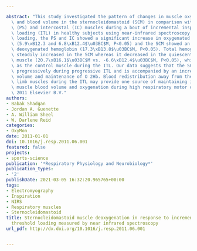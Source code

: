 ---
abstract: "This study investigated the pattern of changes in muscle oxygenation, deoxygenation\
  \ and blood volume in the sternocleidomastoid (SCM) in comparison with the parasternal\
  \ (PS) and intercostal (IC) muscles during a bout of incremental inspiratory threshold\
  \ loading (ITL) in healthy subjects using near-infrared spectroscopy. During progressive\
  \ loading, the PS and IC showed a significant increase in oxygenated hemoglobin\
  \ (5.9\xB12.3 and 6.8\xB12.4$\u03BC$M, P<0.05) and the SCM showed an increase in\
  \ deoxygenated hemoglobin (17.3\xB13.8$\u03BC$M, P<0.05). Total hemoglobin also\
  \ steadily increased in the SCM whereas it decreased in the quiescent vastus lateralis\
  \ muscle (20.7\xB16.1$\u03BC$M vs. -6.6\xB12.4$\u03BC$M, P<0.05), which was used\
  \ as the control muscle during the ITL. Our data suggests that the SCM is recruited\
  \ progressively during progressive ITL and is accompanied by an increased blood\
  \ volume and maintenance of O 2Hb. Blood redistribution away from the nonactive\
  \ limb muscles during the ITL may provide one source of maintaining inspiratory\
  \ muscle blood volume and oxygenation during high respiratory motor output. \xA9\
  \ 2011 Elsevier B.V."
authors:
- Babak Shadgan
- Jordan A. Guenette
- A. William Sheel
- W. Darlene Reid
categories:
- OxyMon
date: 2011-01-01
doi: 10.1016/j.resp.2011.06.001
featured: false
projects:
- sports-science
publication: '*Respiratory Physiology and Neurobiology*'
publication_types:
- '2'
publishDate: 2021-03-05 16:32:20.965765+00:00
tags:
- Electromyography
- Inspiration
- NIRS
- Respiratory muscles
- Sternocleidomastoid
title: Sternocleidomastoid muscle deoxygenation in response to incremental inspiratory
  threshold loading measured by near infrared spectroscopy
url_pdf: http://dx.doi.org/10.1016/j.resp.2011.06.001

---
